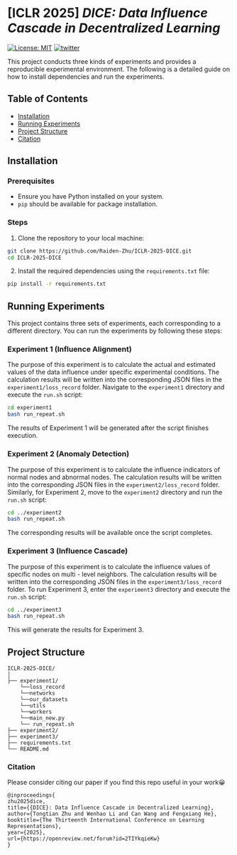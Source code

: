 # [ICLR 2025] _DICE: Data Influence Cascade in Decentralized Learning_

[![License: MIT](https://img.shields.io/badge/License-MIT-yellow.svg)](LICENSE)
[![twitter](https://img.shields.io/twitter/url?style=social&url=https%3A%2F%2Ftwitter.com%2Faaron_lou%2Fstatus%2F1646528998594482176%3Fs%3D20)](https://x.com/Raiden13238619/status/1882111164735512790)

This project conducts three kinds of experiments and provides a reproducible experimental environment. The following is a detailed guide on how to install dependencies and run the experiments.

## Table of Contents
- [Installation](#installation)
- [Running Experiments](#running-experiments)
- [Project Structure](#project-structure)
- [Citation](#Citation)

## Installation
### Prerequisites
- Ensure you have Python installed on your system.
- `pip` should be available for package installation.

### Steps
1. Clone the repository to your local machine:
```bash
git clone https://github.com/Raiden-Zhu/ICLR-2025-DICE.git
cd ICLR-2025-DICE
```
2. Install the required dependencies using the `requirements.txt` file:
```bash
pip install -r requirements.txt
```

## Running Experiments
This project contains three sets of experiments, each corresponding to a different directory. You can run the experiments by following these steps:

### Experiment 1 (Influence Alignment)
The purpose of this experiment is to calculate the actual and estimated values of the data influence under specific experimental conditions. The calculation results will be written into the corresponding JSON files in the `experiment1/loss_record` folder.
Navigate to the `experiment1` directory and execute the `run.sh` script:
```bash
cd experiment1
bash run_repeat.sh
```
The results of Experiment 1 will be generated after the script finishes execution.

### Experiment 2 (Anomaly Detection)
The purpose of this experiment is to calculate the influence indicators of normal nodes and abnormal nodes. The calculation results will be written into the corresponding JSON files in the `experiment2/loss_record` folder.
Similarly, for Experiment 2, move to the `experiment2` directory and run the `run.sh` script:
```bash
cd ../experiment2
bash run_repeat.sh
```
The corresponding results will be available once the script completes.

### Experiment 3 (Influence Cascade)
The purpose of this experiment is to calculate the influence values of specific nodes on multi - level neighbors. The calculation results will be written into the corresponding JSON files in the `experiment3/loss_record` folder.
To run Experiment 3, enter the `experiment3` directory and execute the `run.sh` script:
```bash
cd ../experiment3
bash run_repeat.sh
```
This will generate the results for Experiment 3.

## Project Structure
```plaintext
ICLR-2025-DICE/
│
├── experiment1/
    └──loss_record
    └──networks
    └──our_datasets
    └──utils
    └──workers
    └──main_new.py
    └── run_repeat.sh
├── experiment2/
├── experiment3/
├── requirements.txt
└── README.md
```

### Citation

Please consider citing our paper if you find this repo useful in your work😀

```
@inproceedings{
zhu2025dice,
title={{DICE}: Data Influence Cascade in Decentralized Learning},
author={Tongtian Zhu and Wenhao Li and Can Wang and Fengxiang He},
booktitle={The Thirteenth International Conference on Learning Representations},
year={2025},
url={https://openreview.net/forum?id=2TIYkqieKw}
}
```
